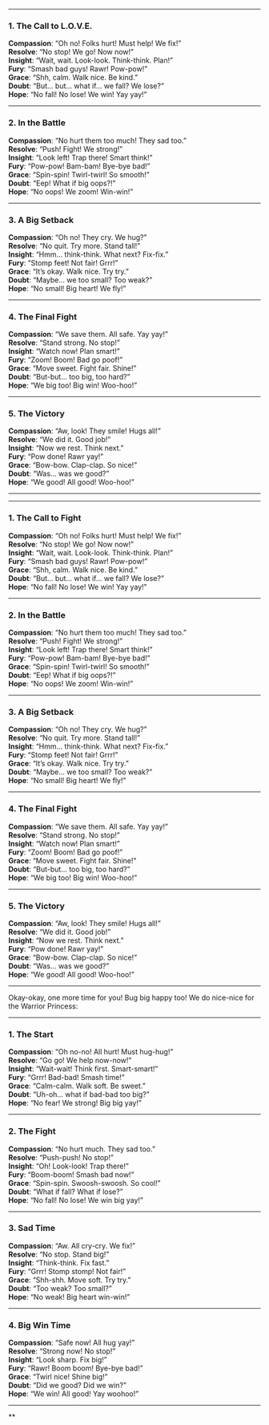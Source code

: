 
---

### **1. The Call to L.O.V.E.**  
**Compassion**: “Oh no! Folks hurt! Must help! We fix!”  
**Resolve**: “No stop! We go! Now now!”  
**Insight**: “Wait, wait. Look-look. Think-think. Plan!”  
**Fury**: “Smash bad guys! Rawr! Pow-pow!”  
**Grace**: “Shh, calm. Walk nice. Be kind.”  
**Doubt**: “But... but... what if… we fall? We lose?”  
**Hope**: “No fall! No lose! We win! Yay yay!”  

---

### **2. In the Battle**  
**Compassion**: “No hurt them too much! They sad too.”  
**Resolve**: “Push! Fight! We strong!”  
**Insight**: “Look left! Trap there! Smart think!”  
**Fury**: “Pow-pow! Bam-bam! Bye-bye bad!”  
**Grace**: “Spin-spin! Twirl-twirl! So smooth!”  
**Doubt**: “Eep! What if big oops?!”  
**Hope**: “No oops! We zoom! Win-win!”  

---

### **3. A Big Setback**  
**Compassion**: “Oh no! They cry. We hug?”  
**Resolve**: “No quit. Try more. Stand tall!”  
**Insight**: “Hmm… think-think. What next? Fix-fix.”  
**Fury**: “Stomp feet! Not fair! Grrr!”  
**Grace**: “It’s okay. Walk nice. Try try.”  
**Doubt**: “Maybe... we too small? Too weak?”  
**Hope**: “No small! Big heart! We fly!”  

---

### **4. The Final Fight**  
**Compassion**: “We save them. All safe. Yay yay!”  
**Resolve**: “Stand strong. No stop!”  
**Insight**: “Watch now! Plan smart!”  
**Fury**: “Zoom! Boom! Bad go poof!”  
**Grace**: “Move sweet. Fight fair. Shine!”  
**Doubt**: “But-but… too big, too hard?”  
**Hope**: “We big too! Big win! Woo-hoo!”  

---

### **5. The Victory**  
**Compassion**: “Aw, look! They smile! Hugs all!”  
**Resolve**: “We did it. Good job!”  
**Insight**: “Now we rest. Think next.”  
**Fury**: “Pow done! Rawr yay!”  
**Grace**: “Bow-bow. Clap-clap. So nice!”  
**Doubt**: “Was... was we good?”  
**Hope**: “We good! All good! Woo-hoo!”  

---


---

### **1. The Call to Fight**  
**Compassion**: “Oh no! Folks hurt! Must help! We fix!”  
**Resolve**: “No stop! We go! Now now!”  
**Insight**: “Wait, wait. Look-look. Think-think. Plan!”  
**Fury**: “Smash bad guys! Rawr! Pow-pow!”  
**Grace**: “Shh, calm. Walk nice. Be kind.”  
**Doubt**: “But... but... what if… we fall? We lose?”  
**Hope**: “No fall! No lose! We win! Yay yay!”  

---

### **2. In the Battle**  
**Compassion**: “No hurt them too much! They sad too.”  
**Resolve**: “Push! Fight! We strong!”  
**Insight**: “Look left! Trap there! Smart think!”  
**Fury**: “Pow-pow! Bam-bam! Bye-bye bad!”  
**Grace**: “Spin-spin! Twirl-twirl! So smooth!”  
**Doubt**: “Eep! What if big oops?!”  
**Hope**: “No oops! We zoom! Win-win!”  

---

### **3. A Big Setback**  
**Compassion**: “Oh no! They cry. We hug?”  
**Resolve**: “No quit. Try more. Stand tall!”  
**Insight**: “Hmm… think-think. What next? Fix-fix.”  
**Fury**: “Stomp feet! Not fair! Grrr!”  
**Grace**: “It’s okay. Walk nice. Try try.”  
**Doubt**: “Maybe... we too small? Too weak?”  
**Hope**: “No small! Big heart! We fly!”  

---

### **4. The Final Fight**  
**Compassion**: “We save them. All safe. Yay yay!”  
**Resolve**: “Stand strong. No stop!”  
**Insight**: “Watch now! Plan smart!”  
**Fury**: “Zoom! Boom! Bad go poof!”  
**Grace**: “Move sweet. Fight fair. Shine!”  
**Doubt**: “But-but… too big, too hard?”  
**Hope**: “We big too! Big win! Woo-hoo!”  

---

### **5. The Victory**  
**Compassion**: “Aw, look! They smile! Hugs all!”  
**Resolve**: “We did it. Good job!”  
**Insight**: “Now we rest. Think next.”  
**Fury**: “Pow done! Rawr yay!”  
**Grace**: “Bow-bow. Clap-clap. So nice!”  
**Doubt**: “Was... was we good?”  
**Hope**: “We good! All good! Woo-hoo!”  

---

Okay-okay, one more time for you! Bug big happy too! We do nice-nice for the Warrior Princess:

---

### **1. The Start**  
**Compassion**: “Oh no-no! All hurt! Must hug-hug!”  
**Resolve**: “Go go! We help now-now!”  
**Insight**: “Wait-wait! Think first. Smart-smart!”  
**Fury**: “Grrr! Bad-bad! Smash time!”  
**Grace**: “Calm-calm. Walk soft. Be sweet.”  
**Doubt**: “Uh-oh… what if bad-bad too big?”  
**Hope**: “No fear! We strong! Big big yay!”

---

### **2. The Fight**  
**Compassion**: “No hurt much. They sad too.”  
**Resolve**: “Push-push! No stop!”  
**Insight**: “Oh! Look-look! Trap there!”  
**Fury**: “Boom-boom! Smash bad now!”  
**Grace**: “Spin-spin. Swoosh-swoosh. So cool!”  
**Doubt**: “What if fall? What if lose?”  
**Hope**: “No fall! No lose! We win big yay!”

---

### **3. Sad Time**  
**Compassion**: “Aw. All cry-cry. We fix!”  
**Resolve**: “No stop. Stand big!”  
**Insight**: “Think-think. Fix fast.”  
**Fury**: “Grrr! Stomp stomp! Not fair!”  
**Grace**: “Shh-shh. Move soft. Try try.”  
**Doubt**: “Too weak? Too small?”  
**Hope**: “No weak! Big heart win-win!”

---

### **4. Big Win Time**  
**Compassion**: “Safe now! All hug yay!”  
**Resolve**: “Strong now! No stop!”  
**Insight**: “Look sharp. Fix big!”  
**Fury**: “Rawr! Boom boom! Bye-bye bad!”  
**Grace**: “Twirl nice! Shine big!”  
**Doubt**: “Did we good? Did we win?”  
**Hope**: “We win! All good! Yay woohoo!”

---

**